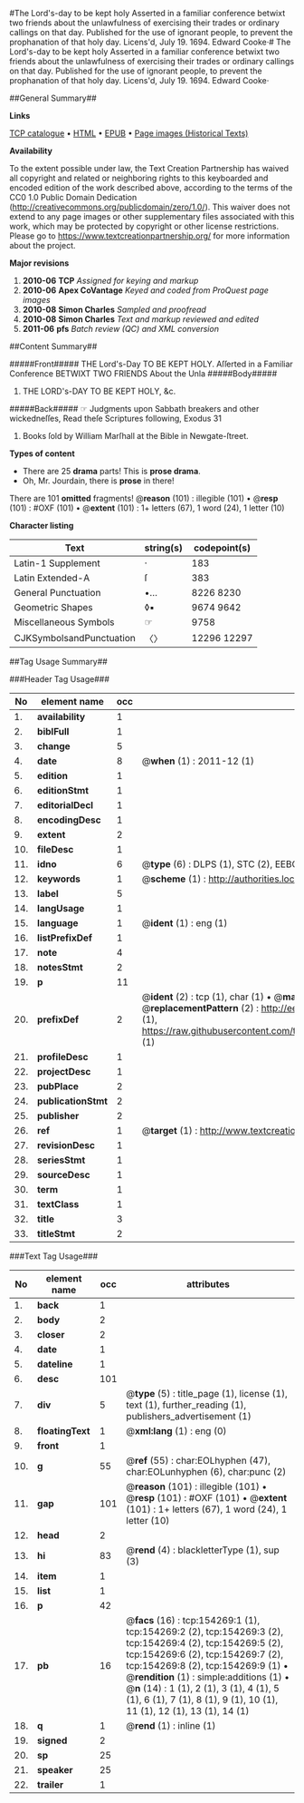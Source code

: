 #The Lord's-day to be kept holy Asserted in a familiar conference betwixt two friends about the unlawfulness of exercising their trades or ordinary callings on that day. Published for the use of ignorant people, to prevent the prophanation of that holy day. Licens'd, July 19. 1694. Edward Cooke·#
The Lord's-day to be kept holy Asserted in a familiar conference betwixt two friends about the unlawfulness of exercising their trades or ordinary callings on that day. Published for the use of ignorant people, to prevent the prophanation of that holy day. Licens'd, July 19. 1694. Edward Cooke·

##General Summary##

**Links**

[TCP catalogue](http://www.ota.ox.ac.uk/tcp/)  • 
[HTML](http://tei.it.ox.ac.uk/tcp/Texts-HTML/free/A88/A88550.html)  • 
[EPUB](http://tei.it.ox.ac.uk/tcp/Texts-EPUB/free/A88/A88550.epub) • 
[Page images (Historical Texts)](https://historicaltexts.jisc.ac.uk/eebo-99896344e)

**Availability**

To the extent possible under law, the Text Creation Partnership has waived all copyright and related or neighboring rights to this keyboarded and encoded edition of the work described above, according to the terms of the CC0 1.0 Public Domain Dedication (http://creativecommons.org/publicdomain/zero/1.0/). This waiver does not extend to any page images or other supplementary files associated with this work, which may be protected by copyright or other license restrictions. Please go to https://www.textcreationpartnership.org/ for more information about the project.

**Major revisions**

1. __2010-06__ __TCP__ *Assigned for keying and markup*
1. __2010-06__ __Apex CoVantage__ *Keyed and coded from ProQuest page images*
1. __2010-08__ __Simon Charles__ *Sampled and proofread*
1. __2010-08__ __Simon Charles__ *Text and markup reviewed and edited*
1. __2011-06__ __pfs__ *Batch review (QC) and XML conversion*

##Content Summary##

#####Front#####
THE Lord's-Day TO BE KEPT HOLY. Aſſerted in a Familiar Conference BETWIXT TWO FRIENDS About the Unla
#####Body#####

1. THE LORD's-DAY TO BE KEPT HOLY, &c.

#####Back#####
☞ Judgments upon Sabbath breakers and other wickedneſſes, Read theſe Scriptures following, Exodus 31
1. Books ſold by William Marſhall at the Bible in
Newgate-ſtreet.

**Types of content**

  * There are 25 **drama** parts! This is **prose drama**.
  * Oh, Mr. Jourdain, there is **prose** in there!

There are 101 **omitted** fragments! 
 @__reason__ (101) : illegible (101)  •  @__resp__ (101) : #OXF (101)  •  @__extent__ (101) : 1+ letters (67), 1 word (24), 1 letter (10)

**Character listing**


|Text|string(s)|codepoint(s)|
|---|---|---|
|Latin-1 Supplement|·|183|
|Latin Extended-A|ſ|383|
|General Punctuation|•…|8226 8230|
|Geometric Shapes|◊▪|9674 9642|
|Miscellaneous Symbols|☞|9758|
|CJKSymbolsandPunctuation|〈〉|12296 12297|

##Tag Usage Summary##

###Header Tag Usage###

|No|element name|occ|attributes|
|---|---|---|---|
|1.|__availability__|1||
|2.|__biblFull__|1||
|3.|__change__|5||
|4.|__date__|8| @__when__ (1) : 2011-12 (1)|
|5.|__edition__|1||
|6.|__editionStmt__|1||
|7.|__editorialDecl__|1||
|8.|__encodingDesc__|1||
|9.|__extent__|2||
|10.|__fileDesc__|1||
|11.|__idno__|6| @__type__ (6) : DLPS (1), STC (2), EEBO-CITATION (1), PROQUEST (1), VID (1)|
|12.|__keywords__|1| @__scheme__ (1) : http://authorities.loc.gov/ (1)|
|13.|__label__|5||
|14.|__langUsage__|1||
|15.|__language__|1| @__ident__ (1) : eng (1)|
|16.|__listPrefixDef__|1||
|17.|__note__|4||
|18.|__notesStmt__|2||
|19.|__p__|11||
|20.|__prefixDef__|2| @__ident__ (2) : tcp (1), char (1)  •  @__matchPattern__ (2) : ([0-9\-]+):([0-9IVX]+) (1), (.+) (1)  •  @__replacementPattern__ (2) : http://eebo.chadwyck.com/downloadtiff?vid=$1&page=$2 (1), https://raw.githubusercontent.com/textcreationpartnership/Texts/master/tcpchars.xml#$1 (1)|
|21.|__profileDesc__|1||
|22.|__projectDesc__|1||
|23.|__pubPlace__|2||
|24.|__publicationStmt__|2||
|25.|__publisher__|2||
|26.|__ref__|1| @__target__ (1) : http://www.textcreationpartnership.org/docs/. (1)|
|27.|__revisionDesc__|1||
|28.|__seriesStmt__|1||
|29.|__sourceDesc__|1||
|30.|__term__|1||
|31.|__textClass__|1||
|32.|__title__|3||
|33.|__titleStmt__|2||


###Text Tag Usage###

|No|element name|occ|attributes|
|---|---|---|---|
|1.|__back__|1||
|2.|__body__|2||
|3.|__closer__|2||
|4.|__date__|1||
|5.|__dateline__|1||
|6.|__desc__|101||
|7.|__div__|5| @__type__ (5) : title_page (1), license (1), text (1), further_reading (1), publishers_advertisement (1)|
|8.|__floatingText__|1| @__xml:lang__ (1) : eng (0)|
|9.|__front__|1||
|10.|__g__|55| @__ref__ (55) : char:EOLhyphen (47), char:EOLunhyphen (6), char:punc (2)|
|11.|__gap__|101| @__reason__ (101) : illegible (101)  •  @__resp__ (101) : #OXF (101)  •  @__extent__ (101) : 1+ letters (67), 1 word (24), 1 letter (10)|
|12.|__head__|2||
|13.|__hi__|83| @__rend__ (4) : blackletterType (1), sup (3)|
|14.|__item__|1||
|15.|__list__|1||
|16.|__p__|42||
|17.|__pb__|16| @__facs__ (16) : tcp:154269:1 (1), tcp:154269:2 (2), tcp:154269:3 (2), tcp:154269:4 (2), tcp:154269:5 (2), tcp:154269:6 (2), tcp:154269:7 (2), tcp:154269:8 (2), tcp:154269:9 (1)  •  @__rendition__ (1) : simple:additions (1)  •  @__n__ (14) : 1 (1), 2 (1), 3 (1), 4 (1), 5 (1), 6 (1), 7 (1), 8 (1), 9 (1), 10 (1), 11 (1), 12 (1), 13 (1), 14 (1)|
|18.|__q__|1| @__rend__ (1) : inline (1)|
|19.|__signed__|2||
|20.|__sp__|25||
|21.|__speaker__|25||
|22.|__trailer__|1||
